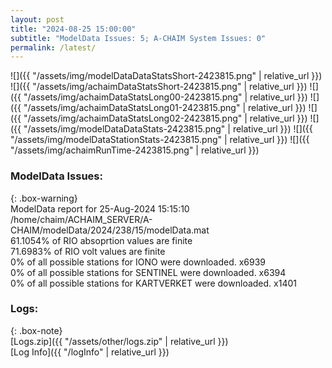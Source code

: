 ```yaml
---
layout: post
title: "2024-08-25 15:00:00"
subtitle: "ModelData Issues: 5; A-CHAIM System Issues: 0"
permalink: /latest/
---
```


![]({{ "/assets/img/modelDataDataStatsShort-2423815.png" | relative_url }})
![]({{ "/assets/img/achaimDataStatsShort-2423815.png" | relative_url }})
![]({{ "/assets/img/achaimDataStatsLong00-2423815.png" | relative_url }})
![]({{ "/assets/img/achaimDataStatsLong01-2423815.png" | relative_url }})
![]({{ "/assets/img/achaimDataStatsLong02-2423815.png" | relative_url }})
![]({{ "/assets/img/modelDataDataStats-2423815.png" | relative_url }})
![]({{ "/assets/img/modelDataStationStats-2423815.png" | relative_url }})
![]({{ "/assets/img/achaimRunTime-2423815.png" | relative_url }})


### ModelData Issues:  
  
{: .box-warning}  
 ModelData report for 25-Aug-2024 15:15:10   
 /home/chaim/ACHAIM_SERVER/A-CHAIM/modelData/2024/238/15/modelData.mat   
 61.1054% of RIO absoprtion values are finite   
 71.6983% of RIO volt values are finite   
 0% of all possible stations for IONO were downloaded. x6939   
 0% of all possible stations for SENTINEL were downloaded. x6394   
 0% of all possible stations for KARTVERKET were downloaded. x1401   
  


### Logs:  
  
{: .box-note}  
[Logs.zip]({{ "/assets/other/logs.zip" | relative_url }})  
[Log Info]({{ "/logInfo" | relative_url }})  
